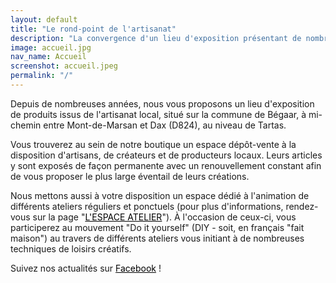 ```yaml
---
layout: default
title: "Le rond-point de l'artisanat"
description: "La convergence d'un lieu d'exposition présentant de nombreuses compositions et productions artisanales locales avec celui permettant le Do it yourself au travers d'ateliers de loisirs créatifs dans les Landes."
image: accueil.jpg
nav_name: Accueil
screenshot: accueil.jpeg
permalink: "/"
---
```


Depuis de nombreuses années, nous vous proposons un lieu d'exposition de produits issus de l'artisanat local, situé sur la commune de Bégaar, à mi-chemin entre Mont-de-Marsan et Dax (D824), au niveau de Tartas.

Vous trouverez au sein de notre boutique un espace dépôt-vente à la disposition d'artisans, de créateurs et de producteurs locaux. Leurs articles y sont exposés de façon permanente avec un renouvellement constant afin de vous proposer le plus large éventail de leurs créations.

Nous mettons aussi à votre disposition un espace dédié à l'animation de différents ateliers réguliers et ponctuels (pour plus d'informations, rendez-vous sur la page "<a style="color:black" href="espace-atelier">L'ESPACE ATELIER</a>"). À l'occasion de ceux-ci, vous participerez au mouvement "Do it yourself" (DIY - soit, en français "fait maison") au travers de différents ateliers vous initiant à de nombreuses techniques de loisirs créatifs.

Suivez nos actualités sur <a style="color:black" href="https://www.facebook.com/Recreatives"><i class="fab fa-facebook"></i> Facebook</a> !
